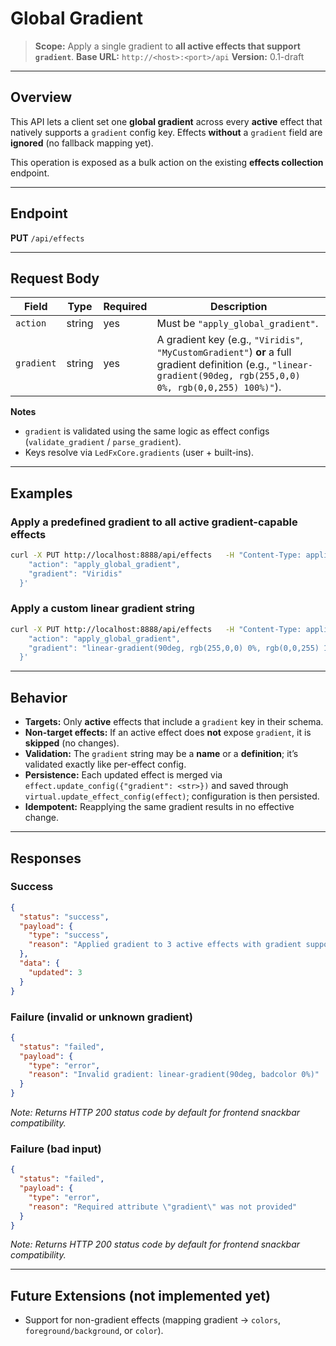 # **Global Gradient**

> **Scope:** Apply a single gradient to **all active effects that support `gradient`**.
> **Base URL:** `http://<host>:<port>/api`
> **Version:** 0.1-draft

---

## Overview

This API lets a client set one **global gradient** across every **active** effect that natively supports a `gradient` config key.
Effects **without** a `gradient` field are **ignored** (no fallback mapping yet).

This operation is exposed as a bulk action on the existing **effects collection** endpoint.

---

## Endpoint

**PUT** `/api/effects`

---

## Request Body

| Field      | Type   | Required | Description |
|------------|--------|----------|-------------|
| `action`   | string | yes      | Must be `"apply_global_gradient"`. |
| `gradient` | string | yes      | A gradient key (e.g., `"Viridis"`, `"MyCustomGradient"`) **or** a full gradient definition (e.g., `"linear-gradient(90deg, rgb(255,0,0) 0%, rgb(0,0,255) 100%)"`). |

**Notes**
- `gradient` is validated using the same logic as effect configs (`validate_gradient` / `parse_gradient`).
- Keys resolve via `LedFxCore.gradients` (user + built-ins).

---

## Examples

### Apply a predefined gradient to all active gradient-capable effects
```bash
curl -X PUT http://localhost:8888/api/effects   -H "Content-Type: application/json"   -d '{
    "action": "apply_global_gradient",
    "gradient": "Viridis"
  }'
```

### Apply a custom linear gradient string
```bash
curl -X PUT http://localhost:8888/api/effects   -H "Content-Type: application/json"   -d '{
    "action": "apply_global_gradient",
    "gradient": "linear-gradient(90deg, rgb(255,0,0) 0%, rgb(0,0,255) 100%)"
  }'
```

---

## Behavior

- **Targets:** Only **active** effects that include a `gradient` key in their schema.
- **Non-target effects:** If an active effect does **not** expose `gradient`, it is **skipped** (no changes).
- **Validation:** The `gradient` string may be a **name** or a **definition**; it’s validated exactly like per-effect config.
- **Persistence:** Each updated effect is merged via `effect.update_config({"gradient": <str>})` and saved through `virtual.update_effect_config(effect)`; configuration is then persisted.
- **Idempotent:** Reapplying the same gradient results in no effective change.

---

## Responses

### Success
```json
{
  "status": "success",
  "payload": {
    "type": "success",
    "reason": "Applied gradient to 3 active effects with gradient support"
  },
  "data": {
    "updated": 3
  }
}
```

### Failure (invalid or unknown gradient)
```json
{
  "status": "failed",
  "payload": {
    "type": "error",
    "reason": "Invalid gradient: linear-gradient(90deg, badcolor 0%)"
  }
}
```

*Note: Returns HTTP 200 status code by default for frontend snackbar compatibility.*

### Failure (bad input)
```json
{
  "status": "failed",
  "payload": {
    "type": "error",
    "reason": "Required attribute \"gradient\" was not provided"
  }
}
```

*Note: Returns HTTP 200 status code by default for frontend snackbar compatibility.*

---

## Future Extensions (not implemented yet)

- Support for non-gradient effects (mapping gradient → `colors`, `foreground/background`, or `color`).
